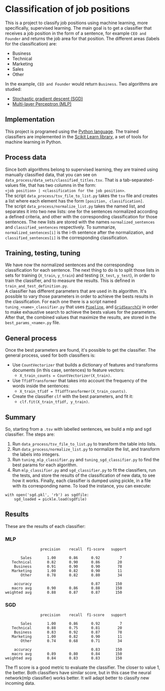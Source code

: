 # Classification of job positions
This is a project to classify job positions using machine learning, more specifically, supervised learning. The main goal is to get a classifier
that receives a job position in the form of a sentence, for example `CEO and Founder` and returns the job area for that position. The different areas (labels for the classification) are:  
* Business
* Technical
* Marketing
* Sales
* Other

In the example, `CEO and Founder` would return `Business`.
Two algorithms are studied:  
* [Stochastic gradient descent (SGD)](https://en.wikipedia.org/wiki/Stochastic_gradient_descent)
* [Multi-layer Perceptron (MLP)](https://en.wikipedia.org/wiki/Multilayer_perceptron)


## Implementation
This project is programed using the [Python language](https://www.python.org). The trained classifiers are implemented in the [Scikit Learn library](https://scikit-learn.org), a set of tools for machine learning in Python.

## Process data
Since both algorithms belong to supervised learning, they are trained using manually classified data, that you can see on `data_process/data_sets/classified_titles.tsv`. That is a tab-separated-values file, that has two columns in the form:  
`<job position> | <classification for the job position>`.  
The script `data_process/tsv_file_to_list.py` takes the `tsv` file and creates a list where each element has the form `[position, classification]`.  
The script `data_process/normalize_list.py` takes the named list, and separates it into two new lists: one for the sentences normalized according a defined criteria, and other with the corresponding classification for those sentences. The new lists are stored with the names `normalized_sentences` and `classified_sentences` respectively. To summarize, `normalized_sentences[i]` is the i-th sentence after the normalization, and `classified_sentences[i]` is the corresponding classification.

## Training, testing, tuning
We have now the normalized sentences and the corresponding classification for each sentence. The next thing to do is to split those lists in sets for training (`X_train`, `y_train`) and testing (`X_test`, `y_test`), in order to train the classifier, and to measure the results. This is defined in `train_and_test_definition.py`.  
A classifier has different parameters that are used in its algorithm. It's possible to vary those parameters in order to achieve the bests results in the classification. For each one there is a script named `tuning_<name>_classifier.py` that uses [`Pipeline`](https://scikit-learn.org/stable/modules/generated/sklearn.pipeline.Pipeline.html), and [`GridSearchCV`](https://scikit-learn.org/stable/modules/generated/sklearn.model_selection.GridSearchCV.html) in order to make exhaustive search to achieve the bests values for the parameters. After that, the combined values that maximize the results, are stored in the `best_params_<name>.py` file.

## General process
Once the best parameters are found, it's possible to get the classifier. The general process, used for both classifiers is:  
* Use `CountVectorizer` that builds a dictionary of features and transforms documents (in this case, sentences) to feature vectors:  
  * `X_train_counts = CountVectorizer(X_train)`.
* Use `TfidfTransformer` that takes into account the frequency of the words inside the sentences:
  * `X_train_tfidf = TfidfTransformer(X_train_counts)`.
* Create the classifier `clf` with the best parameters, and fit it:
  * `clf.fit(X_train_tfidf, y_train)`.

## Summary
So, starting from a `.tsv` with labelled sentences, we build a mlp and sgd classifier. The steps are:
1. Run `data_process/tsv_file_to_list.py` to transform the table into lists.
2. Run `data_process/normalize_list.py` to normalize the list, and transform the labels into integers.
3. Run `tuning_mlp_classifier.py` and `tuning_sgd_classifier.py` to find the best params for each algorithm.
4. Run `mlp_classifier.py` and `sgd_classifier.py` to fit the classifiers, run the tests, and store the results of the classification of new data, to see how it works. Finally, each classifier is dumped using pickle, in a file with its corresponding name. To load the instance, you can execute:  
```
with open('sgd.pkl', 'rb') as sgdfile:
    sgd_loaded = pickle.load(sgdfile)
```

## Results
These are the results of each classifier:  

### MLP
```
                precision    recall  f1-score   support

       Sales       1.00      0.86      0.92         7
   Technical       0.82      0.90      0.86        20
    Business       0.91      0.90      0.90        78
   Marketing       1.00      0.82      0.90        11
       Other       0.78      0.82      0.80        34

    accuracy                           0.87       150
   macro avg       0.90      0.86      0.88       150
weighted avg       0.88      0.87      0.87       150
```

### SGD
```
                precision    recall  f1-score   support

       Sales       1.00      0.86      0.92         7
   Technical       0.88      0.75      0.81        20
    Business       0.83      0.92      0.87        78
   Marketing       1.00      0.82      0.90        11
       Other       0.74      0.68      0.71        34

    accuracy                           0.83       150
   macro avg       0.89      0.80      0.84       150
weighted avg       0.84      0.83      0.83       150
```

The f1 score is a good metric to evaluate the classifier. The closer to value 1, the better. Both classifiers have similar score, but in this case the neural network(mlp classifier) works better. It will adapt better to classify new incoming data.
